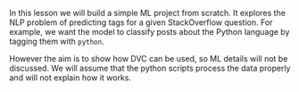 In this lesson we will build a simple ML project from scratch. It
explores the NLP problem of predicting tags for a given StackOverflow
question. For example, we want the model to classify posts about the
Python language by tagging them with `python`.

However the aim is to show how DVC can be used, so ML details will not
be discussed. We will assume that the python scripts process the data
properly and will not explain how it works.
